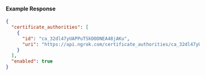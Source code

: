 <!-- Code generated for API Clients. DO NOT EDIT. -->

#### Example Response

```json
{
  "certificate_authorities": [
    {
      "id": "ca_32dl47yUAPPuTSkD0DNEA48jAKu",
      "uri": "https://api.ngrok.com/certificate_authorities/ca_32dl47yUAPPuTSkD0DNEA48jAKu"
    }
  ],
  "enabled": true
}
```
